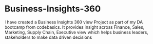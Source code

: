 # Business-Insights-360
I have created a Business Insights 360 view Project as part of my DA bootcamp from codebasics. It provides insight across Finance, Sales, Marketing, Supply Chain, Executive view which helps business leaders, stakeholders to make data driven decisions
